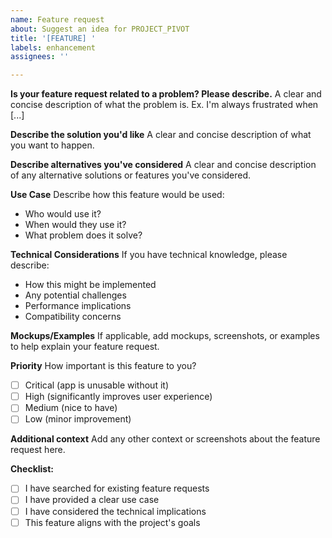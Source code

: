 ```yaml
---
name: Feature request
about: Suggest an idea for PROJECT_PIVOT
title: '[FEATURE] '
labels: enhancement
assignees: ''

---
```


**Is your feature request related to a problem? Please describe.**
A clear and concise description of what the problem is. Ex. I'm always frustrated when [...]

**Describe the solution you'd like**
A clear and concise description of what you want to happen.

**Describe alternatives you've considered**
A clear and concise description of any alternative solutions or features you've considered.

**Use Case**
Describe how this feature would be used:
- Who would use it?
- When would they use it?
- What problem does it solve?

**Technical Considerations**
If you have technical knowledge, please describe:
- How this might be implemented
- Any potential challenges
- Performance implications
- Compatibility concerns

**Mockups/Examples**
If applicable, add mockups, screenshots, or examples to help explain your feature request.

**Priority**
How important is this feature to you?
- [ ] Critical (app is unusable without it)
- [ ] High (significantly improves user experience)
- [ ] Medium (nice to have)
- [ ] Low (minor improvement)

**Additional context**
Add any other context or screenshots about the feature request here.

**Checklist:**
- [ ] I have searched for existing feature requests
- [ ] I have provided a clear use case
- [ ] I have considered the technical implications
- [ ] This feature aligns with the project's goals 